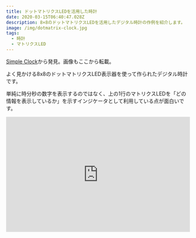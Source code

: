 ```yaml
---
title: ドットマトリクスLEDを活用した時計
date: 2020-03-15T06:40:47.028Z
description: 8×8のドットマトリクスLEDを活用したデジタル時計の作例を紹介します。
image: /img/dotmatrix-clock.jpg
tags:
  - 時計
  - マトリクスLED
---
```

[Simple Clock](https://hackaday.io/project/169071-simple-clock)から発見。画像もここから転載。

よく見かける8x8のドットマトリクスLED表示器を使って作られたデジタル時計です。

単純に時分秒の数字を表示するのではなく、上の1行のマトリクスLEDを「どの情報を表示しているか」を示すインジケータとして利用している点が面白いです。

<iframe width="100%" height="315" src="https://www.youtube.com/embed/hllPmQDno80" frameborder="0" allow="accelerometer; autoplay; encrypted-media; gyroscope; picture-in-picture" allowfullscreen></iframe>
